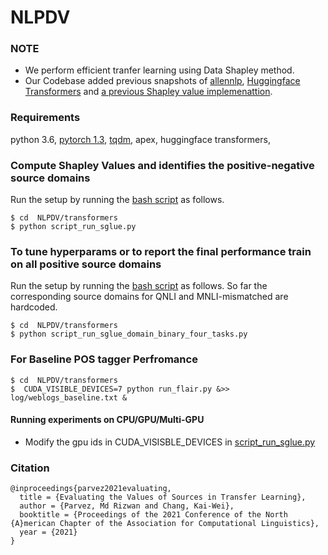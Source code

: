 # NLPDV

### NOTE

- We perform efficient tranfer learning using Data Shapley method. 
- Our Codebase added previous snapshots of [allennlp](https://github.com/allenai/allennlp), [Huggingface Transformers](https://github.com/huggingface/transformers) and [a previous Shapley value implemenattion](https://github.com/amiratag/DataShapley). 

### Requirements

python 3.6, [pytorch 1.3](https://pytorch.org/get-started/previous-versions/#commands-for-versions--100),  [tqdm](https://pypi.org/project/tqdm/), apex, huggingface transformers, 

### Compute Shapley Values and identifies the positive-negative source domains

Run the setup by running the [bash script](https://github.com/rizwan09/NLPDV/blob/master/transformers/script_run_sglue.py) as follows.

```
$ cd  NLPDV/transformers
$ python script_run_sglue.py
```

### To tune hyperparams or to report the final performance train on all positive source domains

Run the setup by running the [bash script](https://github.com/rizwan09/NLPDV/blob/master/transformers/script_run_sglue_domain_binary_four_tasks.py) as follows. So far the corresponding source domains for QNLI and MNLI-mismatched are hardcoded. 

```
$ cd  NLPDV/transformers
$ python script_run_sglue_domain_binary_four_tasks.py
```

### For Baseline POS tagger Perfromance

```
$ cd  NLPDV/transformers
$  CUDA_VISIBLE_DEVICES=7 python run_flair.py &>> log/weblogs_baseline.txt &
```


#### Running experiments on CPU/GPU/Multi-GPU

- Modify the gpu ids in CUDA_VISISBLE_DEVICES in [script_run_sglue.py](https://github.com/rizwan09/NLPDV/blob/master/transformers/script_run_sglue.py)

### Citation

```
@inproceedings{parvez2021evaluating,
  title = {Evaluating the Values of Sources in Transfer Learning},
  author = {Parvez, Md Rizwan and Chang, Kai-Wei},
  booktitle = {Proceedings of the 2021 Conference of the North {A}merican Chapter of the Association for Computational Linguistics},
  year = {2021}
}
```

